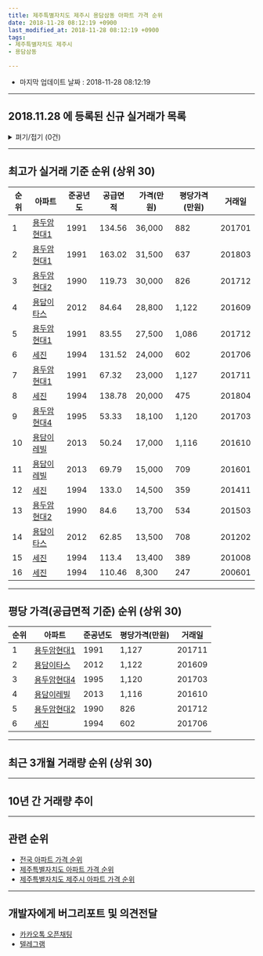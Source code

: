 ```yaml
---
title: 제주특별자치도 제주시 용담삼동 아파트 가격 순위
date: 2018-11-28 08:12:19 +0900
last_modified_at: 2018-11-28 08:12:19 +0900
tags:
- 제주특별자치도 제주시
- 용담삼동

---
```


* 마지막 업데이트 날짜 : 2018-11-28 08:12:19

---

## 2018.11.28 에 등록된 신규 실거래가 목록

<details>
<summary>펴기/접기 (0건)</summary>
<div markdown="1">

|아파트|준공년도|공급면적|가격(만원)|평당가격(만원)|거래일|
|---|---|---|---|---|---|
|없음||||||


</div>
</details>

---

## 최고가 실거래 기준 순위 (상위 30)


|순위|아파트|준공년도|공급면적|가격(만원)|평당가격(만원)|거래일|
|---|---|---|---|---|---|---|
|1|[용두암현대1](https://search.naver.com/search.naver?query=%EC%A0%9C%EC%A3%BC%ED%8A%B9%EB%B3%84%EC%9E%90%EC%B9%98%EB%8F%84+%EC%A0%9C%EC%A3%BC%EC%8B%9C+%EC%9A%A9%EB%8B%B4%EC%82%BC%EB%8F%99+%EC%9A%A9%EB%91%90%EC%95%94%ED%98%84%EB%8C%801)|1991|134.56|36,000|882|201701|
|2|[용두암현대1](https://search.naver.com/search.naver?query=%EC%A0%9C%EC%A3%BC%ED%8A%B9%EB%B3%84%EC%9E%90%EC%B9%98%EB%8F%84+%EC%A0%9C%EC%A3%BC%EC%8B%9C+%EC%9A%A9%EB%8B%B4%EC%82%BC%EB%8F%99+%EC%9A%A9%EB%91%90%EC%95%94%ED%98%84%EB%8C%801)|1991|163.02|31,500|637|201803|
|3|[용두암현대2](https://search.naver.com/search.naver?query=%EC%A0%9C%EC%A3%BC%ED%8A%B9%EB%B3%84%EC%9E%90%EC%B9%98%EB%8F%84+%EC%A0%9C%EC%A3%BC%EC%8B%9C+%EC%9A%A9%EB%8B%B4%EC%82%BC%EB%8F%99+%EC%9A%A9%EB%91%90%EC%95%94%ED%98%84%EB%8C%802)|1990|119.73|30,000|826|201712|
|4|[용담이타스](https://search.naver.com/search.naver?query=%EC%A0%9C%EC%A3%BC%ED%8A%B9%EB%B3%84%EC%9E%90%EC%B9%98%EB%8F%84+%EC%A0%9C%EC%A3%BC%EC%8B%9C+%EC%9A%A9%EB%8B%B4%EC%82%BC%EB%8F%99+%EC%9A%A9%EB%8B%B4%EC%9D%B4%ED%83%80%EC%8A%A4)|2012|84.64|28,800|1,122|201609|
|5|[용두암현대1](https://search.naver.com/search.naver?query=%EC%A0%9C%EC%A3%BC%ED%8A%B9%EB%B3%84%EC%9E%90%EC%B9%98%EB%8F%84+%EC%A0%9C%EC%A3%BC%EC%8B%9C+%EC%9A%A9%EB%8B%B4%EC%82%BC%EB%8F%99+%EC%9A%A9%EB%91%90%EC%95%94%ED%98%84%EB%8C%801)|1991|83.55|27,500|1,086|201712|
|6|[세진](https://search.naver.com/search.naver?query=%EC%A0%9C%EC%A3%BC%ED%8A%B9%EB%B3%84%EC%9E%90%EC%B9%98%EB%8F%84+%EC%A0%9C%EC%A3%BC%EC%8B%9C+%EC%9A%A9%EB%8B%B4%EC%82%BC%EB%8F%99+%EC%84%B8%EC%A7%84)|1994|131.52|24,000|602|201706|
|7|[용두암현대1](https://search.naver.com/search.naver?query=%EC%A0%9C%EC%A3%BC%ED%8A%B9%EB%B3%84%EC%9E%90%EC%B9%98%EB%8F%84+%EC%A0%9C%EC%A3%BC%EC%8B%9C+%EC%9A%A9%EB%8B%B4%EC%82%BC%EB%8F%99+%EC%9A%A9%EB%91%90%EC%95%94%ED%98%84%EB%8C%801)|1991|67.32|23,000|1,127|201711|
|8|[세진](https://search.naver.com/search.naver?query=%EC%A0%9C%EC%A3%BC%ED%8A%B9%EB%B3%84%EC%9E%90%EC%B9%98%EB%8F%84+%EC%A0%9C%EC%A3%BC%EC%8B%9C+%EC%9A%A9%EB%8B%B4%EC%82%BC%EB%8F%99+%EC%84%B8%EC%A7%84)|1994|138.78|20,000|475|201804|
|9|[용두암현대4](https://search.naver.com/search.naver?query=%EC%A0%9C%EC%A3%BC%ED%8A%B9%EB%B3%84%EC%9E%90%EC%B9%98%EB%8F%84+%EC%A0%9C%EC%A3%BC%EC%8B%9C+%EC%9A%A9%EB%8B%B4%EC%82%BC%EB%8F%99+%EC%9A%A9%EB%91%90%EC%95%94%ED%98%84%EB%8C%804)|1995|53.33|18,100|1,120|201703|
|10|[용담이레빌](https://search.naver.com/search.naver?query=%EC%A0%9C%EC%A3%BC%ED%8A%B9%EB%B3%84%EC%9E%90%EC%B9%98%EB%8F%84+%EC%A0%9C%EC%A3%BC%EC%8B%9C+%EC%9A%A9%EB%8B%B4%EC%82%BC%EB%8F%99+%EC%9A%A9%EB%8B%B4%EC%9D%B4%EB%A0%88%EB%B9%8C)|2013|50.24|17,000|1,116|201610|
|11|[용담이레빌](https://search.naver.com/search.naver?query=%EC%A0%9C%EC%A3%BC%ED%8A%B9%EB%B3%84%EC%9E%90%EC%B9%98%EB%8F%84+%EC%A0%9C%EC%A3%BC%EC%8B%9C+%EC%9A%A9%EB%8B%B4%EC%82%BC%EB%8F%99+%EC%9A%A9%EB%8B%B4%EC%9D%B4%EB%A0%88%EB%B9%8C)|2013|69.79|15,000|709|201601|
|12|[세진](https://search.naver.com/search.naver?query=%EC%A0%9C%EC%A3%BC%ED%8A%B9%EB%B3%84%EC%9E%90%EC%B9%98%EB%8F%84+%EC%A0%9C%EC%A3%BC%EC%8B%9C+%EC%9A%A9%EB%8B%B4%EC%82%BC%EB%8F%99+%EC%84%B8%EC%A7%84)|1994|133.0|14,500|359|201411|
|13|[용두암현대2](https://search.naver.com/search.naver?query=%EC%A0%9C%EC%A3%BC%ED%8A%B9%EB%B3%84%EC%9E%90%EC%B9%98%EB%8F%84+%EC%A0%9C%EC%A3%BC%EC%8B%9C+%EC%9A%A9%EB%8B%B4%EC%82%BC%EB%8F%99+%EC%9A%A9%EB%91%90%EC%95%94%ED%98%84%EB%8C%802)|1990|84.6|13,700|534|201503|
|14|[용담이타스](https://search.naver.com/search.naver?query=%EC%A0%9C%EC%A3%BC%ED%8A%B9%EB%B3%84%EC%9E%90%EC%B9%98%EB%8F%84+%EC%A0%9C%EC%A3%BC%EC%8B%9C+%EC%9A%A9%EB%8B%B4%EC%82%BC%EB%8F%99+%EC%9A%A9%EB%8B%B4%EC%9D%B4%ED%83%80%EC%8A%A4)|2012|62.85|13,500|708|201202|
|15|[세진](https://search.naver.com/search.naver?query=%EC%A0%9C%EC%A3%BC%ED%8A%B9%EB%B3%84%EC%9E%90%EC%B9%98%EB%8F%84+%EC%A0%9C%EC%A3%BC%EC%8B%9C+%EC%9A%A9%EB%8B%B4%EC%82%BC%EB%8F%99+%EC%84%B8%EC%A7%84)|1994|113.4|13,400|389|201008|
|16|[세진](https://search.naver.com/search.naver?query=%EC%A0%9C%EC%A3%BC%ED%8A%B9%EB%B3%84%EC%9E%90%EC%B9%98%EB%8F%84+%EC%A0%9C%EC%A3%BC%EC%8B%9C+%EC%9A%A9%EB%8B%B4%EC%82%BC%EB%8F%99+%EC%84%B8%EC%A7%84)|1994|110.46|8,300|247|200601|


---

## 평당 가격(공급면적 기준) 순위 (상위 30)


|순위|아파트|준공년도|평당가격(만원)|거래일|
|---|---|---|---|---|
|1|[용두암현대1](https://search.naver.com/search.naver?query=%EC%A0%9C%EC%A3%BC%ED%8A%B9%EB%B3%84%EC%9E%90%EC%B9%98%EB%8F%84+%EC%A0%9C%EC%A3%BC%EC%8B%9C+%EC%9A%A9%EB%8B%B4%EC%82%BC%EB%8F%99+%EC%9A%A9%EB%91%90%EC%95%94%ED%98%84%EB%8C%801)|1991|1,127|201711|
|2|[용담이타스](https://search.naver.com/search.naver?query=%EC%A0%9C%EC%A3%BC%ED%8A%B9%EB%B3%84%EC%9E%90%EC%B9%98%EB%8F%84+%EC%A0%9C%EC%A3%BC%EC%8B%9C+%EC%9A%A9%EB%8B%B4%EC%82%BC%EB%8F%99+%EC%9A%A9%EB%8B%B4%EC%9D%B4%ED%83%80%EC%8A%A4)|2012|1,122|201609|
|3|[용두암현대4](https://search.naver.com/search.naver?query=%EC%A0%9C%EC%A3%BC%ED%8A%B9%EB%B3%84%EC%9E%90%EC%B9%98%EB%8F%84+%EC%A0%9C%EC%A3%BC%EC%8B%9C+%EC%9A%A9%EB%8B%B4%EC%82%BC%EB%8F%99+%EC%9A%A9%EB%91%90%EC%95%94%ED%98%84%EB%8C%804)|1995|1,120|201703|
|4|[용담이레빌](https://search.naver.com/search.naver?query=%EC%A0%9C%EC%A3%BC%ED%8A%B9%EB%B3%84%EC%9E%90%EC%B9%98%EB%8F%84+%EC%A0%9C%EC%A3%BC%EC%8B%9C+%EC%9A%A9%EB%8B%B4%EC%82%BC%EB%8F%99+%EC%9A%A9%EB%8B%B4%EC%9D%B4%EB%A0%88%EB%B9%8C)|2013|1,116|201610|
|5|[용두암현대2](https://search.naver.com/search.naver?query=%EC%A0%9C%EC%A3%BC%ED%8A%B9%EB%B3%84%EC%9E%90%EC%B9%98%EB%8F%84+%EC%A0%9C%EC%A3%BC%EC%8B%9C+%EC%9A%A9%EB%8B%B4%EC%82%BC%EB%8F%99+%EC%9A%A9%EB%91%90%EC%95%94%ED%98%84%EB%8C%802)|1990|826|201712|
|6|[세진](https://search.naver.com/search.naver?query=%EC%A0%9C%EC%A3%BC%ED%8A%B9%EB%B3%84%EC%9E%90%EC%B9%98%EB%8F%84+%EC%A0%9C%EC%A3%BC%EC%8B%9C+%EC%9A%A9%EB%8B%B4%EC%82%BC%EB%8F%99+%EC%84%B8%EC%A7%84)|1994|602|201706|


---

## 최근 3개월 거래량 순위 (상위 30)


<div style="width:100%;">
    <canvas id="deal_count_ranking" height="250"></canvas>
</div>


<script>
new Chart(document.getElementById("deal_count_ranking"), {
    type: 'horizontalBar',
    data: {
        labels: ['용두암현대1'],
        datasets: [{
            label: '실거래 수',
            data: [2],
            borderColor: "rgba(255, 0, 128, 1)",
            backgroundColor: "rgba(255, 0, 128, 0.5)",
            fill: false,
        }]
    },
    options: {
        responsive: true,
        title: {
            display: true,
            text: '최근 3개월 거래량 순위'
        },
        tooltips: {
            mode: 'index',
            intersect: false,
            callbacks: {
                title: function(tooltipItems, data) {
                    return "실거래 수:";
                },
                label: function(tooltipItem, data) {
                    return data.labels[tooltipItem.index] + ": " + tooltipItem.xLabel;
                }
            }
        },
        hover: {
            mode: 'nearest',
            intersect: true
        },
        scales: {
            xAxes: [{
                display: true,
                scaleLabel: {
                    display: true,
                    labelString: '실거래 수'
                },
                ticks: {
                    suggestedMin: 0,
                }
            }],
            yAxes: [{
                display: true,
                ticks: {
                    autoSkip: false,
                    callback: function(value, index, values) {
                        if (value.length > 15)
                            return value.substr(0, 13) + "...";
                        else
                            return value;
                    }
                },
                scaleLabel: {
                    display: false,
                }
            }]
        }
    }
});

</script>


---

## 10년 간 거래량 추이


<div style="width:100%;">
    <canvas id="deal_progress" height="250"></canvas>
</div>

<script>
new Chart(document.getElementById("deal_progress"), {
    type: 'line',
    data: {
        labels: ['200811','200812','200901','200902','200903','200904','200905','200906','200907','200908','200909','200910','200911','200912','201001','201002','201003','201004','201005','201006','201007','201008','201009','201010','201011','201012','201101','201102','201103','201104','201105','201106','201107','201108','201109','201110','201111','201112','201201','201202','201203','201204','201205','201206','201207','201208','201209','201210','201211','201212','201301','201302','201303','201304','201305','201306','201307','201308','201309','201310','201311','201312','201401','201402','201403','201404','201405','201406','201407','201408','201409','201410','201411','201412','201501','201502','201503','201504','201505','201506','201507','201508','201509','201510','201511','201512','201601','201602','201603','201604','201605','201606','201607','201608','201609','201610','201611','201612','201701','201702','201703','201704','201705','201706','201707','201708','201709','201710','201711','201712','201801','201802','201803','201804','201805','201806','201807','201808','201809','201810','201811'],
        datasets: [{
            label: '실거래 수',
            pointRadius: 1,
            data: [3, 0, 6, 2, 2, 6, 1, 6, 3, 2, 6, 1, 5, 5, 4, 1, 1, 1, 2, 2, 2, 5, 5, 4, 4, 10, 2, 3, 1, 1, 3, 1, 2, 1, 1, 3, 2, 6, 2, 8, 2, 1, 2, 1, 8, 1, 3, 4, 2, 9, 2, 6, 1, 0, 2, 3, 1, 2, 0, 2, 6, 2, 3, 2, 5, 1, 2, 2, 5, 2, 3, 4, 4, 3, 3, 1, 5, 3, 6, 3, 8, 0, 5, 2, 3, 6, 9, 4, 1, 1, 3, 4, 0, 3, 4, 3, 3, 1, 2, 0, 4, 1, 0, 2, 0, 0, 2, 3, 3, 5, 3, 0, 1, 1, 3, 0, 2, 0, 1, 0, 1],
            borderColor: "rgba(255, 201, 14, 1)",
            backgroundColor: "rgba(255, 201, 14, 0.5)",
            fill: true,
        }]
    },
    options: {
        responsive: true,
        title: {
            display: true,
            text: '10년간 거래량 추이'
        },
        tooltips: {
            mode: 'index',
            intersect: false,
        },
        hover: {
            mode: 'nearest',
            intersect: true
        },
        scales: {
            xAxes: [{
                display: true,
                scaleLabel: {
                    display: true,
                    labelString: '년/월'
                }
            }],
            yAxes: [{
                display: true,
                ticks: {
                    suggestedMin: 0,
                },
                scaleLabel: {
                    display: true,
                    labelString: '실거래 수'
                }
            }]
        }
    }
});

</script>


---

## 관련 순위

- [전국 아파트 가격 순위](https://inasie.github.io/apt-ranking/전국)
- [제주특별자치도 아파트 가격 순위](https://inasie.github.io/apt-ranking/제주특별자치도)
- [제주특별자치도 제주시 아파트 가격 순위](https://inasie.github.io/apt-ranking/제주특별자치도-제주시)


---

## 개발자에게 버그리포트 및 의견전달

- [카카오톡 오픈채팅](https://open.kakao.com/o/gLJUAP4)
- [텔레그램](https://t.me/inasie)

